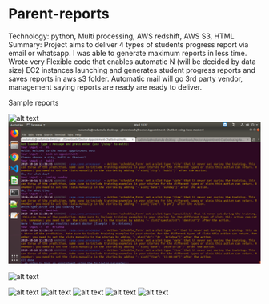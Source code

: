 # Parent-reports
Technology: python, Multi processing, AWS redshift, AWS S3, HTML     Summary: Project aims to deliver 4 types of students progress report via email or whatsapp.  I was able to generate maximum reports in less time. Wrote very Flexible code that enables automatic N (will be decided by data size) EC2 instances launching and generates student progress reports and saves reports in aws s3 folder.  Automatic mail will go 3rd party vendor, management saying reports are ready are ready to deliver.

Sample reports

![alt text](https://github.com/vyaswanth965/Parent-reports/Parent-reports/Parent_reports_process/reports/Screenshot_287.png)
![alt text](https://github.com/vyaswanth965/Chatbot_appointmentScheduler/blob/main/appointmentScheduler/Screenshot%20from%202019-10-16%2013-37-59.png)

![alt text](https://github.com/vyaswanth965/Parent-reports/Parent_reports_process/reports/Screenshot_288.png)

![alt text](https://github.com/vyaswanth965/Parent-reports/Parent_reports_process/reports/Screenshot_289.png)
![alt text](https://github.com/vyaswanth965/Parent-reports/Parent_reports_process/reports/Screenshot_290.png)
![alt text](https://github.com/vyaswanth965/Parent-reports/Parent_reports_process/reports/Screenshot_291.png)
![alt text](https://github.com/vyaswanth965/Parent-reports/Parent_reports_process/reports/Screenshot_292.png)
![alt text](https://github.com/vyaswanth965/Parent-reports/Parent_reports_process/reports/Screenshot_293.png)


